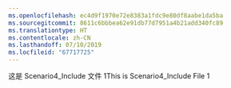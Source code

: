 ```yaml
---
ms.openlocfilehash: ec4d9f1970e72e8383a1fdc9e80df8aabe1da5ba
ms.sourcegitcommit: 8611c6bbbea62e91db77d7951a4b21add340fc89
ms.translationtype: HT
ms.contentlocale: zh-CN
ms.lasthandoff: 07/10/2019
ms.locfileid: "67717725"
---
```

<span data-ttu-id="440de-101">这是 Scenario4_Include 文件 1</span><span class="sxs-lookup"><span data-stu-id="440de-101">This is Scenario4_Include File 1</span></span>
